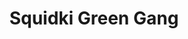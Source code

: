 ---
slug: squidki-green-gang
title: Squidki Green Gang
description: "Squidki Green Gang is an exciting online game. Play for free directly in your browser!"
icon: /images/new_mods/Sprunki Green Gang.png
url: https://wowtbc.net/sprunkin/greengang/index.html
previewImage: /images/new_mods/Sprunki Green Gang.png
type: new mods

# SEO配置
seo:
  title: "Squidki Green Gang - Play Free Online Game | Fun Browser Games"
  description: "Squidki Green Gang - Play this fun online game for free in your browser. No download required!"
  ogImage: "/images/new_mods/Sprunki Green Gang.png"
  keywords: "squidki-green-gang, online game, browser game, free game, new mods game, play online"

videoUrls:
  - https://www.youtube.com/embed/example1
  - https://www.youtube.com/embed/example2

whyPlay:
  title: "Why Play Squidki Green Gang?"
  items:
    - "Immersive Gameplay: Squidki Green Gang offers an engaging and immersive gaming experience that will keep you entertained for hours"
    - "Challenging Levels: Test your skills with increasingly difficult challenges and obstacles"
    - "Beautiful Graphics: Enjoy stunning visuals and smooth animations that bring the game world to life"
    - "Regular Updates: New content and features are added regularly to keep the game fresh and exciting"
    - "Free to Play: Experience all the fun without spending a penny"
    - "Community Features: Connect with other players, share strategies, and compete for high scores"
    - "Cross-Platform: Play on any device with a web browser, no downloads required"

features:
  title: "Key Features of Squidki Green Gang"
  image: "/images/new_mods/Sprunki Green Gang.png"
  items:
    - "Intuitive Controls: Easy to learn controls make Squidki Green Gang accessible for players of all skill levels"
    - "Multiple Game Modes: Enjoy various gameplay options that provide different challenges and experiences"
    - "Character Customization: Personalize your gaming experience with unique characters and items"
    - "Achievement System: Complete special tasks to earn rewards and recognition"
    - "Leaderboards: Compete with players worldwide and see who can achieve the highest scores"

characteristics:
  title: "Game Characteristics"
  image: "/images/new_mods/Sprunki Green Gang.png"
  items:
    - "Genre: New mods game with elements of strategy and skill"
    - "Difficulty: Suitable for both casual gamers and those seeking a challenge"
    - "Play Time: Quick sessions or extended gameplay, depending on your preference"
    - "Art Style: Vibrant and engaging visuals that enhance the gaming experience"
    - "Sound Design: Immersive audio that complements the gameplay perfectly"

info: "Squidki Green Gang is an exciting online game that offers players a unique and engaging gaming experience. With its intuitive controls, stunning visuals, and challenging gameplay, Squidki Green Gang provides hours of entertainment for players of all ages and skill levels. Whether you're looking for a quick gaming session during a break or an extended play session, Squidki Green Gang delivers an immersive experience that will keep you coming back for more. The game features multiple levels of increasing difficulty, ensuring that players are constantly challenged as they progress. With regular updates adding new content and features, Squidki Green Gang remains fresh and exciting, providing endless entertainment options for its growing community of players."

howToPlayIntro: "Welcome to Squidki Green Gang! This guide will walk you through the basics and help you master the game. Whether you're a beginner or looking to improve your skills, these tips and instructions will enhance your gaming experience."

howToPlaySteps:
  - title: "Getting Started"
    description: "Begin your Squidki Green Gang adventure by familiarizing yourself with the controls. Use your keyboard or mouse to navigate through the game interface. The tutorial will guide you through the basic mechanics and help you understand the objectives."
  - title: "Understanding the Objectives"
    description: "In Squidki Green Gang, your main goal is to progress through levels by completing specific objectives. Each level presents unique challenges that require different strategies and approaches."
  - title: "Mastering the Controls"
    description: "Practice using the controls to improve your precision and reaction time. Squidki Green Gang requires quick reflexes and strategic thinking to overcome obstacles and defeat opponents."
  - title: "Utilizing Power-ups"
    description: "Collect power-ups throughout the game to enhance your abilities and overcome difficult challenges. Each power-up offers unique advantages that can be crucial for success."
  - title: "Developing Strategies"
    description: "As you progress in Squidki Green Gang, develop effective strategies for different scenarios. Analyze patterns, anticipate challenges, and adapt your approach to maximize your performance."

faq:
  title: "Frequently Asked Questions about Squidki Green Gang"
  items:
    - question: "Is Squidki Green Gang free to play?"
      answer: "Yes, Squidki Green Gang is completely free to play directly in your web browser. No downloads or purchases are required to enjoy the full game experience."
    - question: "Can I play Squidki Green Gang on mobile devices?"
      answer: "Yes, Squidki Green Gang is optimized for both desktop and mobile play. You can enjoy the game on any device with a web browser and internet connection."
    - question: "Are there any in-game purchases?"
      answer: "While Squidki Green Gang is free to play, there may be optional in-game purchases available for cosmetic items or additional features that don't affect core gameplay."
    - question: "How often is Squidki Green Gang updated?"
      answer: "The developers regularly update Squidki Green Gang with new content, features, and improvements based on player feedback and game performance."
    - question: "Can I play Squidki Green Gang offline?"
      answer: "Currently, Squidki Green Gang requires an internet connection to play as it's a browser-based online game."
    - question: "Is Squidki Green Gang suitable for children?"
      answer: "Yes, Squidki Green Gang is designed to be family-friendly and suitable for players of all ages."
    - question: "How do I report bugs or issues?"
      answer: "If you encounter any problems while playing Squidki Green Gang, you can report them through the game's support page or contact the developers directly through their website."
    - question: "Still Have Questions?"
      answer: "If you have additional questions about Squidki Green Gang that aren't covered in this FAQ, please visit our support center or contact our customer service team for assistance."
---